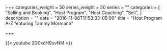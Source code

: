 +++
categories_weight = 50
series_weight = 50
series = ""
categories = [
  "Selling and Booking",
  "Host Program",
  "Host Coaching",
  "Sell",
]
description = ""
date = "2016-11-08T11:53:33-05:00"
title = "Host Program A-Z featuring Tammy Mormann"

+++

{{< youtube ZG0kdH9uvNM >}}

